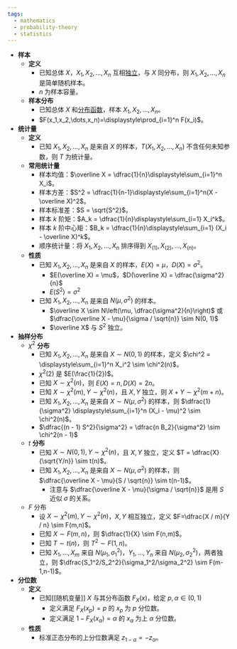 ```yaml
---
tags:
  - mathematics
  - probability-theory
  - statistics
---
```

- **样本**
	- **定义**
		- 已知总体 $X$，$X_1,X_2,\dots,X_n$ 互相[独立](概率基础#^b59tln)，与 $X$ 同分布，则 $X_1,X_2,\dots,X_n$ 是简单随机样本。
		- $n$ 为样本容量。
	- **样本分布**
		- 已知总体 $X$ 和[分布函数](随机变量#^rhosgs)，样本 $X_1,X_2,\dots,X_n$。
		- $F(x_1,x_2,\dots,x_n)=\displaystyle\prod_{i=1}^n F(x_i)$。
- **统计量**
	- **定义**
		- 已知 $X_1,X_2,\dots,X_n$ 是来自 $X$ 的样本，$T(X_1,X_2,\dots,X_n)$ 不含任何未知参数，则 $T$ 为统计量。
	- **常用统计量**
		- 样本均值：$\overline X = \dfrac{1}{n}\displaystyle\sum_{i=1}^n X_i$。
		- 样本方差：$S^2 = \dfrac{1}{n-1}\displaystyle\sum_{i=1}^n(X - \overline X)^2$。
		- 样本标准差：$S = \sqrt{S^2}$。
		- 样本 $k$ 阶矩：$A_k = \dfrac{1}{n}\displaystyle\sum_{i=1} X_i^k$。
		- 样本 $k$ 阶中心矩：$B_k = \dfrac{1}{n}\displaystyle\sum_{i=1} (X_i - \overline X)^k$。
		- 顺序统计量：将 $X_1,X_2,\dots,X_n$ 排序得到 $X_{(1)},X_{(2)},\dots,X_{(n)}$。
	- **性质**
		- 已知 $X_1,X_2,\dots,X_n$ 是来自 $X$ 的样本，$E(X) = \mu$，$D(X) = \sigma^2$。
			- $E(\overline X) = \mu$，$D(\overline X) = \dfrac{\sigma^2}{n}$
			- $E(S^2) = \sigma^2$
		- 已知 $X_1,X_2,\dots,X_n$ 是来自 $N(\mu,\sigma^2)$ 的样本。
			- $\overline X \sim N\left(\mu, \dfrac{\sigma^2}{n}\right)$ 或 $\dfrac{\overline X - \mu}{\sigma / \sqrt{n}} \sim N(0, 1)$
			- $\overline X$ 与 $S^2$ 独立。
- **抽样分布**
	- $\chi^2$ **分布**
		- 已知 $X_1,X_2,\dots,X_n$ 是来自 $X\sim N(0,1)$ 的样本，定义 $\chi^2 = \displaystyle\sum_{i=1}^n X_i^2 \sim \chi^2(n)$。
		- $\chi^2(2)$ 是 $E(\frac{1}{2})$。
		- 已知 $X \sim \chi^2(n)$，则 $E(X) = n,D(X) = 2n$。
		- 已知 $X\sim \chi^2(m),Y \sim \chi^2(n)$，且 $X,Y$ 独立，则 $X+Y \sim \chi^2(m+n)$。
		- 已知 $X_1,X_2,\dots,X_n$ 是来自 $X\sim N(\mu,\sigma^2)$ 的样本，则 $\dfrac{1}{\sigma^2} \displaystyle\sum_{i=1}^n (X_i - \mu)^2 \sim \chi^2(n)$。
		- $\dfrac{(n - 1) S^2}{\sigma^2} = \dfrac{n B_2}{\sigma^2} \sim \chi^2(n - 1)$
	- $t$ **分布**
		- 已知 $X \sim N(0,1), Y \sim \chi^2(n)$，且 $X,Y$ 独立，定义 $T = \dfrac{X}{\sqrt{Y/n}} \sim t(n)$。
		- 已知 $X_1,X_2,\dots,X_n$ 是来自 $X\sim N(\mu,\sigma^2)$ 的样本，则 $\dfrac{\overline X - \mu}{S / \sqrt{n}} \sim t(n-1)$。
			- 注意与 $\dfrac{\overline X - \mu}{\sigma / \sqrt{n}}$ 是用 $S$ 近似 $\sigma$ 的关系。
	- $F$ 分布
		- 设 $X \sim \chi^2(m),Y \sim \chi^2(n)$，$X,Y$ 相互独立，定义 $F=\dfrac{X / m}{Y / n} \sim F(m,n)$。
		- 已知 $X \sim F(m,n)$，则 $\dfrac{1}{X} \sim F(n,m)$。
		- 已知 $T \sim t(n)$，则 $T^2 \sim F(1,n)$。
		- 已知 $X_1,\dots,X_m$ 来自 $N(\mu_1,\sigma_1^2)$，$Y_1,\dots,Y_n$ 来自 $N(\mu_2,\sigma_2^2)$，两者独立，则 $\dfrac{S_1^2/S_2^2}{\sigma_1^2/\sigma_2^2} \sim F(m-1,n-1)$。
- **分位数**
	- **定义**
		- 已知[[随机变量]] $X$ 与其分布函数 $F_X(x)$，给定 $p,\alpha \in (0,1)$
			- 定义满足 $F_X(x_p) = p$ 的 $x_p$ 为 $p$ 分位数。
			- 定义满足 $1-F_X(x_\alpha) = \alpha$ 的 $x_\alpha$ 为上 $\alpha$ 分位数。
	- **性质**
		- 标准正态分布的上分位数满足 $z_{1-\alpha} = -z_{\alpha}$。